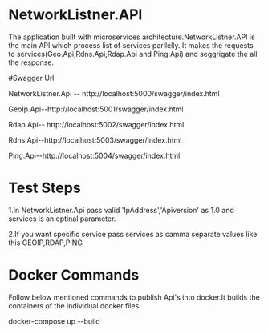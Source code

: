 
# NetworkListner.API

The application built with microservices architecture.NetworkListner.API is the main API which process list of services parllelly.
It makes the requests to services(Geo.Api,Rdns.Api,Rdap.Api and Ping.Api) and seggrigate the all the response. 

#Swagger Url

NetworkListner.Api --  http://localhost:5000/swagger/index.html

GeoIp.Api--http://localhost:5001/swagger/index.html

Rdap.Api-- http://localhost:5002/swagger/index.html

Rdns.Api--http://localhost:5003/swagger/index.html

Ping.Api--http://localhost:5004/swagger/index.html

# Test Steps 

 1.In NetworkListner.Api pass valid 'IpAddress','Apiversion' as 1.0 and services is an optinal parameter.
 
 2.If you want specific service pass services as camma separate values like this GEOIP,RDAP,PING

# Docker Commands

Follow below mentioned commands to publish Api's into docker.It builds the containers of the individual docker files.

docker-compose up --build
